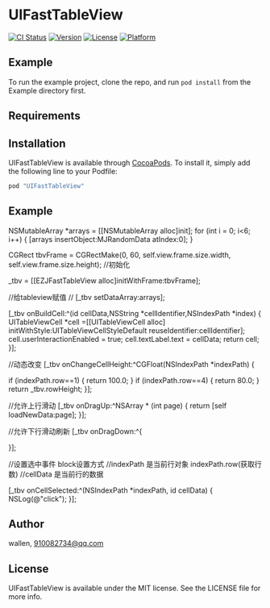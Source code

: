 # UIFastTableView

[![CI Status](http://img.shields.io/travis/wanjiehuizhaofang/UIFastTableView.svg?style=flat)](https://travis-ci.org/wanjiehuizhaofang/UIFastTableView)
[![Version](https://img.shields.io/cocoapods/v/UIFastTableView.svg?style=flat)](http://cocoapods.org/pods/UIFastTableView)
[![License](https://img.shields.io/cocoapods/l/UIFastTableView.svg?style=flat)](http://cocoapods.org/pods/UIFastTableView)
[![Platform](https://img.shields.io/cocoapods/p/UIFastTableView.svg?style=flat)](http://cocoapods.org/pods/UIFastTableView)

## Example

To run the example project, clone the repo, and run `pod install` from the Example directory first.

## Requirements

## Installation

UIFastTableView is available through [CocoaPods](http://cocoapods.org). To install
it, simply add the following line to your Podfile:

```ruby
pod "UIFastTableView"
```

## Example

NSMutableArray *arrays = [[NSMutableArray alloc]init];
for (int i = 0; i<6; i++) {
[arrays insertObject:MJRandomData atIndex:0];
}

CGRect tbvFrame = CGRectMake(0, 60, self.view.frame.size.width, self.view.frame.size.height);
//初始化

_tbv = [[EZJFastTableView alloc]initWithFrame:tbvFrame];

//给tableview赋值
// [_tbv setDataArray:arrays];

[_tbv onBuildCell:^(id cellData,NSString *cellIdentifier,NSIndexPath *index) {
UITableViewCell *cell =[[UITableViewCell alloc] initWithStyle:UITableViewCellStyleDefault reuseIdentifier:cellIdentifier];
cell.userInteractionEnabled = true;
cell.textLabel.text = cellData;
return cell;
}];

//动态改变
[_tbv onChangeCellHeight:^CGFloat(NSIndexPath *indexPath) {

if (indexPath.row==1) {
return 100.0;
}
if (indexPath.row==4) {
return 80.0;
}
return _tbv.rowHeight;
}];



//允许上行滑动
[_tbv onDragUp:^NSArray * (int page) {
return [self loadNewData:page];
}];

//允许下行滑动刷新
[_tbv onDragDown:^{

}];


//设置选中事件 block设置方式
//indexPath  是当前行对象 indexPath.row(获取行数)
//cellData 是当前行的数据

[_tbv onCellSelected:^(NSIndexPath *indexPath, id cellData) {
NSLog(@"click");
}];




## Author

wallen, 910082734@qq.com

## License

UIFastTableView is available under the MIT license. See the LICENSE file for more info.
